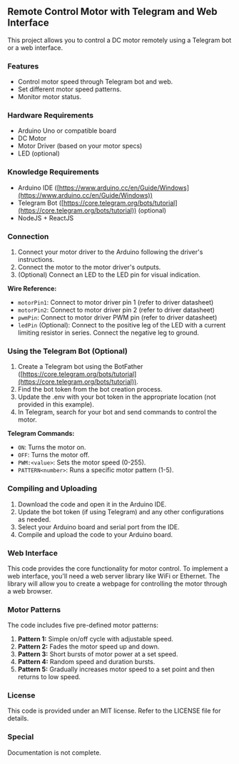 ##  Remote Control Motor with Telegram and Web Interface

This project allows you to control a DC motor remotely using a Telegram bot or a web interface. 

###  Features

* Control motor speed through Telegram bot and web.
* Set different motor speed patterns.
* Monitor motor status.

###  Hardware Requirements

* Arduino Uno or compatible board
* DC Motor
* Motor Driver (based on your motor specs)
* LED (optional)

###  Knowledge Requirements

* Arduino IDE ([https://www.arduino.cc/en/Guide/Windows](https://www.arduino.cc/en/Guide/Windows))
* Telegram Bot ([https://core.telegram.org/bots/tutorial](https://core.telegram.org/bots/tutorial)) (optional)
* NodeJS + ReactJS

###  Connection

1. Connect your motor driver to the Arduino following the driver's instructions.
2. Connect the motor to the motor driver's outputs.
3. (Optional) Connect an LED to the LED pin for visual indication.

**Wire Reference:**

* `motorPin1`:  Connect to motor driver pin 1 (refer to driver datasheet)
* `motorPin2`:  Connect to motor driver pin 2 (refer to driver datasheet)
* `pwmPin`:  Connect to motor driver PWM pin (refer to driver datasheet)
* `ledPin` (Optional): Connect to the positive leg of the LED with a current limiting resistor in series. Connect the negative leg to ground.


###  Using the Telegram Bot (Optional)

1. Create a Telegram bot using the BotFather ([https://core.telegram.org/bots/tutorial](https://core.telegram.org/bots/tutorial)).
2. Find the bot token from the bot creation process.
3. Update the .env with your bot token in the appropriate location (not provided in this example).
4. In Telegram, search for your bot and send commands to control the motor.

**Telegram Commands:**

* `ON`: Turns the motor on.
* `OFF`: Turns the motor off.
* `PWM:<value>`: Sets the motor speed (0-255).
* `PATTERN<number>`: Runs a specific motor pattern (1-5).

###  Compiling and Uploading

1. Download the code and open it in the Arduino IDE.
2. Update the bot token (if using Telegram) and any other configurations as needed.
3. Select your Arduino board and serial port from the IDE.
4. Compile and upload the code to your Arduino board.

###  Web Interface

This code provides the core functionality for motor control. To implement a web interface, you'll need a web server library like WiFi or Ethernet. The library will allow you to create a webpage for controlling the motor through a web browser.

###  Motor Patterns

The code includes five pre-defined motor patterns:

1. **Pattern 1:** Simple on/off cycle with adjustable speed.
2. **Pattern 2:** Fades the motor speed up and down.
3. **Pattern 3:** Short bursts of motor power at a set speed.
4. **Pattern 4:** Random speed and duration bursts.
5. **Pattern 5:** Gradually increases motor speed to a set point and then returns to low speed.

###  License

This code is provided under an MIT license. Refer to the LICENSE file for details.

### Special
Documentation is not complete.
